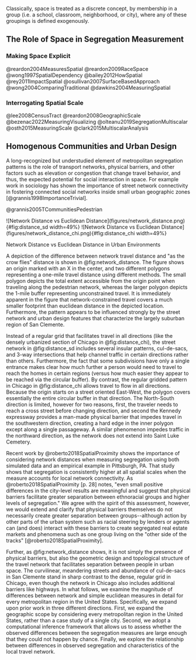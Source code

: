 
Classically, space is treated as a discrete concept, by membership in a group (i.e. a school,
classroom, neighborhood, or city), where any of these groupings is defined exogenously.

## The Role of Space in Segregation Measurement

### Making Space Explicit

@reardon2004MeasuresSpatial
@reardon2009RaceSpace
@wong1997SpatialDependency
@bailey2012HowSpatial
@rey2011ImpactSpatial
@osullivan2007SurfaceBasedApproach
@wong2004ComparingTraditional
@dawkins2004MeasuringSpatial

### Interrogating Spatial Scale

@lee2008CensusTract
@reardon2008GeographicScale
@bezenac2022MeasuringVisualizing
@olteanu2019SegregationMultiscalar
@osth2015MeasuringScale
@clark2015MultiscalarAnalysis


## Homogenous Communities and Urban Design

A long-recognized but understudied element of metropolitan segregation patterns is the role of
transport networks, physical barriers, and other factors such as elevation or congestion that change
travel behavior, and thus, the expected potential for social interaction in space. For example work
in sociology has shown the importance of street network connectivity in fostering connected social
networks inside small urban geographic zones [@grannis1998ImportanceTrivial]. 

@grannis2005TCommunitiesPedestrian

<div id='fig:network_distance'>
![Network Distance vs Euclidean Distance](figures/network_distance.png){#fig:distance_sd width=49%}
![Network Distance vs Euclidean Distance](figures/network_distance_chi.png){#fig:distance_chi width=49%}

Network Distance vs Euclidean Distance in Urban Environments
</div>

A depiction of the difference between network travel distance and "as the crow flies" distance is
shown in @fig:network_distance. The figure shows an origin marked with an X in the center, and two
different polygons representing a one-mile travel distance using different methods. The small
polygon depicts the total extent accessible from the origin point when traveling along the
pedestrian network, whereas the larger polygon depicts the 1-mile buffer representing unconstrained
travel. It is immediately apparent in the figure that network-constrained travel covers a much
smaller footprint than euclidean distance in the depicted location. Furthermore, the pattern appears
to be influenced strongly by the street network and urban design features that characterize the
largely suburban region of San Clemente.

Instead of a regular grid that facilitates travel in all directions (like the densely urbanized
section of Chicago in @fig:distance_chi), the street network in @fig:distance_sd includes several
insular patterns, cul-de-sacs, and 3-way intersections that help channel traffic in certain
directions rather than others. Furthermore, the fact that some subdivisions have only a single
entrance makes clear how much further a person would need to travel to reach the homes in certain
regions (versus how much easier they appear to be reached via the circular buffer). By contrast, the
regular gridded pattern in Chicago in @fig:distance_chi allows travel to flow in all directions.
Because the origin starts on a street oriented East-West, the polygon covers essentially the entire
circular buffer in that direction. The North-South direction is limited, however for two reasons,
first, the traveler needs to reach a cross street before changing direction, and second the Kennedy
expressway provides a man-made physical barrier that impedes travel in the southwestern direction,
creating a hard edge in the inner polygon except along a single passageway. A similar phenomenon
impedes traffic in the northward direction, as the network does not extend into Saint Luke Cemetery.

Recent work by @roberto2018SpatialProximity shows the importance of considering network distances
when measuring segregation using both simulated data and an empirical example in Pittsburgh, PA.
That study shows that segregation is consistently higher at all spatial scales when the measure
accounts for local network connectivity. As @roberto2018SpatialProximity [p. 28] notes, "even small
positive differences in the city-level results are meaningful and suggest that physical barriers
facilitate greater separation between ethnoracial groups and higher levels of segregation." We agree
with the spirit of this assessment, however, we would extend and clarify that physical barriers
themselves do not necessarily create greater separation between groups--although action by other
parts of the urban system such as racial steering by lenders or agents can (and does) interact with
these barriers to create segregated real estate markets and phenomena such as one group living on
the "other side of the tracks" [@roberto2018SpatialProximity].

Further, as @fig:network_distance shows, it is not simply the presence of physical barriers, but
also the geometric design and topological structure of the travel network that facilitates
separation between people in urban space. The curvilinear, meandering streets and abundance of
cul-de-sacs in San Clemente stand in sharp contrast to the dense, regular grid in Chicago, even
though the network in Chicago also includes additional barriers like highways. In what follows, we
examine the magnitude of differences between network and simple euclidean measures in detail for
every metropolitan region in the United States. Specifically, we expand upon prior work in three
different directions. First, we expand the geographic scope by considering every metropolitan region
in the United States, rather than a case study of a single city. Second, we adopt a computational
inference framework that allows us to assess whether the observed differences between the
segregation measures are large enough that they could not happen by chance. Finally, we explore the
relationship between differences in observed segregation and characteristics of the local travel
network.
